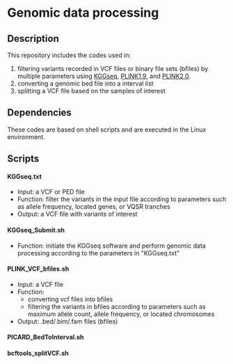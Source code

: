 # Genomic data processing

## Description 
 This repository includes the codes used in:
1. filtering variants recorded in VCF files or binary file sets (bfiles) by multiple parameters using [KGGseq](http://pmglab.top/kggseq/), [PLINK1.9](https://www.cog-genomics.org/plink/), and [PLINK2.0](https://www.cog-genomics.org/plink/2.0/).
2. converting a genomic bed file into a interval list
3. splitting a VCF file based on the samples of interest 
 
## Dependencies
These codes are based on shell scripts and are executed in the Linux environment.
 
## Scripts
#### KGGseq.txt
   - Input: a VCF or PED file 
   - Function: filter the variants in the input file according to parameters such as allele frequency, located genes, or VQSR tranches
   - Output: a VCF file with variants of interest
   
#### KGGseq_Submit.sh
   - Function: initiate the KGGseq software and perform genomic data processing according to the parameters in "KGGseq.txt"
  
#### PLINK_VCF_bfiles.sh
 - Input: a VCF file
 - Function:
   - converting vcf files into bfiles  
   - filtering the variants in bfiles according to parameters such as maximum allele count, allele frequency,  or located chromosomes
 - Output: .bed/.bim/.fam files (bfiles)

#### PICARD_BedToInterval.sh


#### bcftools_splitVCF.sh

